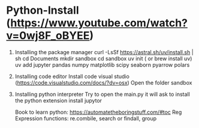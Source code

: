 # Python-Install (https://www.youtube.com/watch?v=0wj8F_oBYEE)

1) Installing the package manager
    curl -LsSf https://astral.sh/uv/install.sh | sh
    cd Documents
    mkdir sandbox
    cd sandbox
    uv init ( or brew install uv)
    uv add jupyter pandas numpy matplotlib scipy seaborn pyarrow polars


2) Installing code editor
   Install code visual studio (https://code.visualstudio.com/docs/?dv=osx)
    Open the folder sandbox
3) Installing python interpreter
    Try to open the main.py it will ask to install the python extension 
    install jupytor

   Book to learn python: https://automatetheboringstuff.com/#toc
   Reg Expression functions: re.combile, search or findall, group

